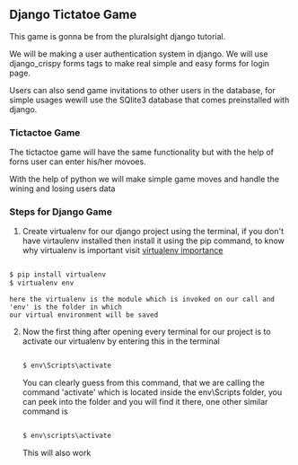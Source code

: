 ## Django Tictatoe Game

This game is gonna be from the pluralsight django tutorial.

We will be making a user authentication system in django.
We will use django_crispy forms tags to make real simple and easy forms for login page.

Users can also send game invitations to other users in the database, for simple usages wewill use the SQlite3 database that comes
preinstalled with django.

### Tictactoe Game
The tictactoe game will have the same functionality but with the help of forns user can enter his/her movoes.

With the help of python we will make simple game moves and handle the wining and losing users data

### Steps for Django Game

1. Create virtualenv for our django project using the terminal, if you don't have virtaulenv
	installed then install it using the pip command, to know why virtualenv is important visit [virtualenv importance](https://www.getfilecloud.com/blog/working-with-virtualenv-on-django-projects/)

```markdown

$ pip install virtualenv
$ virtualenv env

```

	here the virtualenv is the module which is invoked on our call and 'env' is the folder in which
	our virtual environment will be saved

2. Now the first thing after opening every terminal for our project is to activate our 
	virtualenv by entering this in the terminal

	```markdown

	$ env\Scripts\activate

	```

	You can clearly guess from this command, that we are calling the command 'activate' which is
	located inside the env\Scripts folder, you can peek into the folder and you will find it 
	there, one other similar command is 

	```markdown

	$ env\scripts\activate

	```
	
	This will also work
